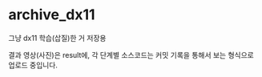 # archive_dx11    
그냥 dx11 학습(삽질)한 거 저장용     
     
결과 영상(사진)은 result에, 각 단계별 소스코드는 커밋 기록을 통해서 보는 형식으로 업로드 중입니다.
